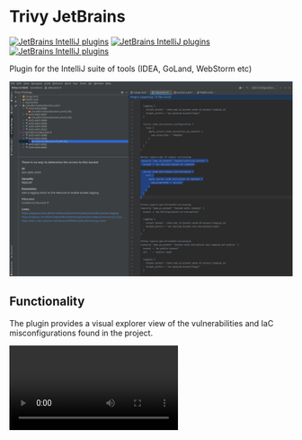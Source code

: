 # Trivy JetBrains

[![JetBrains IntelliJ plugins](https://img.shields.io/jetbrains/plugin/v/18690-trivy-findings-explorer)](https://plugins.jetbrains.com/plugin/18690-trivy-findings-explorer)
[![JetBrains IntelliJ plugins](https://img.shields.io/jetbrains/plugin/d/18690-trivy-findings-explorer)](https://plugins.jetbrains.com/plugin/18690-trivy-findings-explorer)
[![JetBrains IntelliJ plugins](https://img.shields.io/jetbrains/plugin/r/rating/18690-trivy-findings-explorer)](https://plugins.jetbrains.com/18690-trivy-findings-explorer)

Plugin for the IntelliJ suite of tools (IDEA, GoLand, WebStorm etc)

![Trivy Plugin](.github/images/trivy_screenshot.png)

## Functionality

The plugin provides a visual explorer view of the vulnerabilities and IaC misconfigurations found in the project.

![Example video](./github/images/trivy-jetbrains.mp4)
